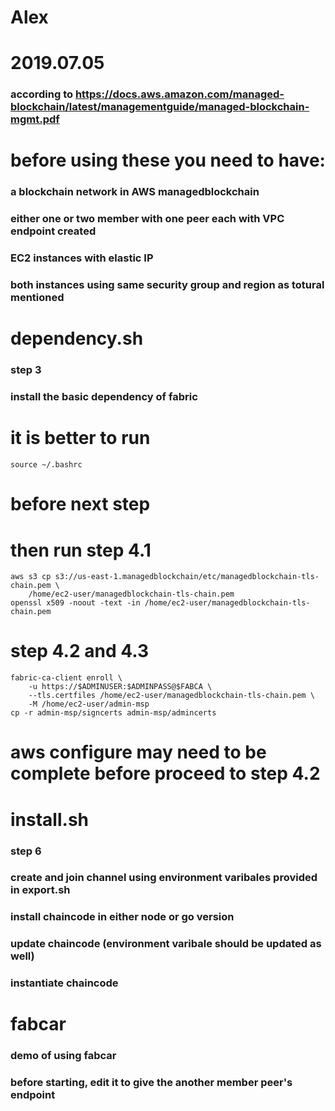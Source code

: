 # Alex
# 2019.07.05
### according to https://docs.aws.amazon.com/managed-blockchain/latest/managementguide/managed-blockchain-mgmt.pdf


# before using these you need to have:
### a blockchain network in AWS managedblockchain 
###     either one or two member with one peer each with VPC endpoint created
### EC2 instances with elastic IP
###     both instances using same security group and region as totural mentioned

# dependency.sh
### step 3
### install the basic dependency of fabric

# it is better to run
    source ~/.bashrc
# before next step

# then run step 4.1
    aws s3 cp s3://us-east-1.managedblockchain/etc/managedblockchain-tls-chain.pem \
        /home/ec2-user/managedblockchain-tls-chain.pem
    openssl x509 -noout -text -in /home/ec2-user/managedblockchain-tls-chain.pem

# step 4.2 and 4.3
    fabric-ca-client enroll \
        -u https://$ADMINUSER:$ADMINPASS@$FABCA \
        --tls.certfiles /home/ec2-user/managedblockchain-tls-chain.pem \
        -M /home/ec2-user/admin-msp
    cp -r admin-msp/signcerts admin-msp/admincerts

# aws configure may need to be complete before proceed to step 4.2

# install.sh
### step 6 
### create and join channel using environment varibales provided in export.sh
### install chaincode in either node or go version
### update chaincode (environment varibale should be updated as well)
### instantiate chaincode

# fabcar
### demo of using fabcar
### before starting, edit it to give the another member peer's endpoint
